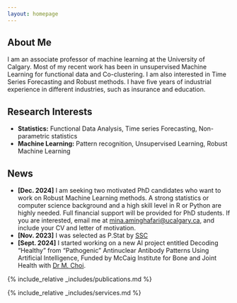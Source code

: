 ```yaml
---
layout: homepage
---
```


## About Me 

I am an associate professor of machine learning at the University of Calgary. Most of my recent work has been in unsupervised Machine Learning for functional data and Co-clustering. I am also interested in Time Series Forecasting and Robust methods. I have five years of industrial experience in different industries, such as insurance and education.

## Research Interests

- **Statistics:**  Functional Data Analysis, Time series Forecasting, Non-parametric statistics
- **Machine Learning:** Pattern recognition, Unsupervised Learning, Robust Machine Learning

## News

- **[Dec. 2024]** I am seeking two motivated PhD candidates who want to work on Robust Machine Learning methods. A strong statistics or computer science background and a high skill level in R or Python are highly needed. Full financial support will be provided for PhD students. If you are interested, email me at mina.aminghafari@ucalgary.ca, and include your CV and letter of motivation.
- **[Nov. 2023]** I was selected as P.Stat by [SSC](https://ssc.ca/en/publications/ssc-liaison/vol-37-6-2023-12/new-accreditations)
- **[Sept. 2024]** I started working on a new AI project entitled Decoding “Healthy” from “Pathogenic” Antinuclear Antibody Patterns Using Artificial Intelligence, Funded by McCaig Institute for Bone and Joint Health with [Dr M. Choi](https://www.ai-dx.ca).

{% include_relative _includes/publications.md %}

{% include_relative _includes/services.md %}
